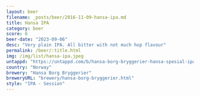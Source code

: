 ```yaml
---
layout: beer
filename: _posts/beer/2016-11-09-hansa-ipa.md
title: Hansa IPA
category: beer
score: 6
beer-date: "2023-09-06"
desc: "Very plain IPA. All bitter with not much hop flavour"
permalink: /beer/:title.html
img: /img/list/hansa-ipa.jpeg
untappd: "https://untappd.com/b/hansa-borg-bryggerier-hansa-spesial-ipa/447260"
country: "Norway"
brewery: "Hansa Borg Bryggerier"
breweryURL: "brewery/hansa-borg-bryggerier.html"
style: "IPA - Session"
---
```

